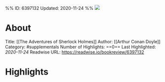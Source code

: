 %%
ID: 6397132
Updated: 2020-11-24
%%
![](https://images-na.ssl-images-amazon.com/images/I/41XT3Sg%2B-yL._SL500_.jpg)

# About
Title: [[The Adventures of Sherlock Holmes]]
Author: [[Arthur Conan Doyle]]
Category: #supplementals
Number of Highlights: ==0==
Last Highlighted: *2020-11-24*
Readwise URL: https://readwise.io/bookreview/6397132

# Highlights 